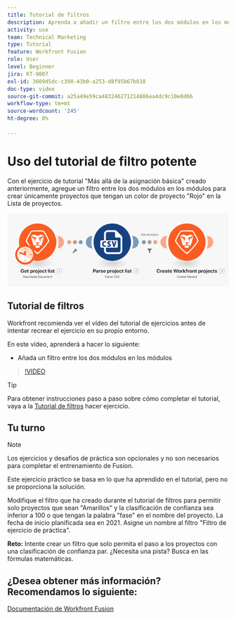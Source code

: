 ```yaml
---
title: Tutorial de filtros
description: Aprenda a añadir un filtro entre los dos módulos en los módulos de [!DNL Adobe Workfront Fusion].
activity: use
team: Technical Marketing
type: Tutorial
feature: Workfront Fusion
role: User
level: Beginner
jira: KT-9007
exl-id: 3609d5dc-c398-43b0-a253-d8f95b67b818
doc-type: video
source-git-commit: a25a49e59ca483246271214886ea4dc9c10e8d66
workflow-type: tm+mt
source-wordcount: '245'
ht-degree: 0%

---
```


# Uso del tutorial de filtro potente

Con el ejercicio de tutorial &quot;Más allá de la asignación básica&quot; creado anteriormente, agregue un filtro entre los dos módulos en los módulos para crear únicamente proyectos que tengan un color de proyecto &quot;Rojo&quot; en la Lista de proyectos.

![Una imagen del escenario de Fusion](assets/understand-the-basics-2.png)

## Tutorial de filtros

Workfront recomienda ver el vídeo del tutorial de ejercicios antes de intentar recrear el ejercicio en su propio entorno.

En este vídeo, aprenderá a hacer lo siguiente:

* Añada un filtro entre los dos módulos en los módulos

>[!VIDEO](https://video.tv.adobe.com/v/335266/?quality=12&learn=on)

>[!TIP]
>
>Para obtener instrucciones paso a paso sobre cómo completar el tutorial, vaya a la [Tutorial de filtros](https://experienceleague.adobe.com/docs/workfront-learn/tutorials-workfront/fusion/exercises/filters.html?lang=en) hacer ejercicio.

## Tu turno

>[!NOTE]
>
>Los ejercicios y desafíos de práctica son opcionales y no son necesarios para completar el entrenamiento de Fusion.

Este ejercicio práctico se basa en lo que ha aprendido en el tutorial, pero no se proporciona la solución.

Modifique el filtro que ha creado durante el tutorial de filtros para permitir solo proyectos que sean &quot;Amarillos&quot; y la clasificación de confianza sea inferior a 100 o que tengan la palabra &quot;fase&quot; en el nombre del proyecto. La fecha de inicio planificada sea en 2021. Asigne un nombre al filtro &quot;Filtro de ejercicio de práctica&quot;.

**Reto:** Intente crear un filtro que solo permita el paso a los proyectos con una clasificación de confianza par. ¿Necesita una pista? Busca en las fórmulas matemáticas.

## ¿Desea obtener más información? Recomendamos lo siguiente:

[Documentación de Workfront Fusion](https://experienceleague.adobe.com/docs/workfront/using/adobe-workfront-fusion/workfront-fusion-2.html?lang=en)
